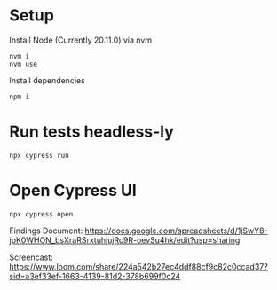 # Setup

Install Node (Currently 20.11.0) via nvm

```
nvm i
nvm use
```

Install dependencies
```
npm i
```

# Run tests headless-ly
```
npx cypress run
```

# Open Cypress UI
```
npx cypress open
```


Findings Document:
https://docs.google.com/spreadsheets/d/1jSwY8-jpK0WHON_bsXraRSrxtuhjujRc9R-oevSu4hk/edit?usp=sharing

Screencast:
https://www.loom.com/share/224a542b27ec4ddf88cf9c82c0ccad37?sid=a3ef33ef-1663-4139-81d2-378b699f0c24